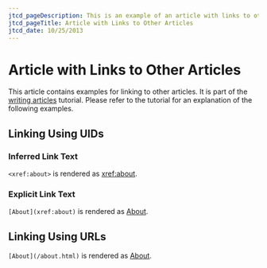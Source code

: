```yaml
---
jtcd_pageDescription: This is an example of an article with links to other articles.
jtcd_pageTitle: Article with Links to Other Articles
jtcd_date: 10/25/2013
---
```


# Article with Links to Other Articles
This article contains examples for linking to other articles. It is part of the [writing articles](TODO) tutorial. Please refer to the tutorial for an explanation of the
following examples.

## Linking Using UIDs
### Inferred Link Text
`<xref:about>` is rendered as <xref:about>.
### Explicit Link Text
`[About](xref:about)` is rendered as [About](xref:about).

## Linking Using URLs
`[About](/about.html)` is rendered as [About](/about.html).